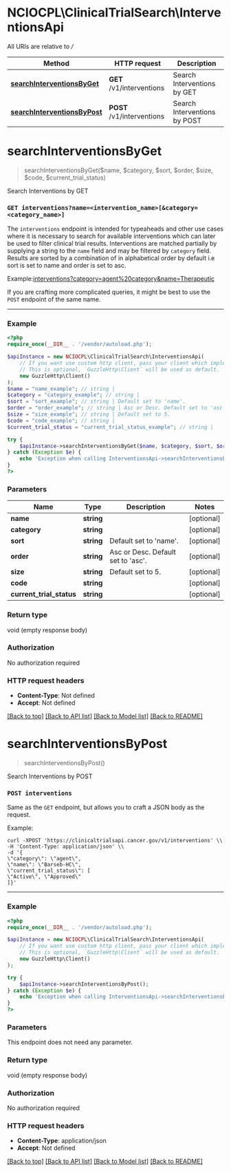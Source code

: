 # NCIOCPL\ClinicalTrialSearch\InterventionsApi

All URIs are relative to */*

Method | HTTP request | Description
------------- | ------------- | -------------
[**searchInterventionsByGet**](InterventionsApi.md#searchinterventionsbyget) | **GET** /v1/interventions | Search Interventions by GET
[**searchInterventionsByPost**](InterventionsApi.md#searchinterventionsbypost) | **POST** /v1/interventions | Search Interventions by POST

# **searchInterventionsByGet**
> searchInterventionsByGet($name, $category, $sort, $order, $size, $code, $current_trial_status)

Search Interventions by GET

<h3><code>GET interventions?name=&lt;intervention_name&gt;[&amp;category=&lt;category_name&gt;]</code></h3><p>The <code>interventions</code> endpoint is intended for typeaheads and other use cases where it is necessary to search for available interventions which can later be used to filter clinical trial results. Interventions are matched partially by supplying a string to the <code>name</code> field and may be filtered by <code>category</code> field. Results are sorted by a combination of in alphabetical order by default i.e sort is set to name and order is set to asc.</p><p>Example:<a target='_blank' href=\"/v1/interventions?category=agent%20category&name=Therapeutic\">interventions?category=agent%20category&name=Therapeutic</a></p><p>If you are crafting more complicated queries, it might be best to use the <code>POST</code> endpoint of the same name.</p><hr>

### Example
```php
<?php
require_once(__DIR__ . '/vendor/autoload.php');

$apiInstance = new NCIOCPL\ClinicalTrialSearch\InterventionsApi(
    // If you want use custom http client, pass your client which implements `GuzzleHttp\ClientInterface`.
    // This is optional, `GuzzleHttp\Client` will be used as default.
    new GuzzleHttp\Client()
);
$name = "name_example"; // string |
$category = "category_example"; // string |
$sort = "sort_example"; // string | Default set to 'name'.
$order = "order_example"; // string | Asc or Desc. Default set to 'asc'.
$size = "size_example"; // string | Default set to 5.
$code = "code_example"; // string |
$current_trial_status = "current_trial_status_example"; // string |

try {
    $apiInstance->searchInterventionsByGet($name, $category, $sort, $order, $size, $code, $current_trial_status);
} catch (Exception $e) {
    echo 'Exception when calling InterventionsApi->searchInterventionsByGet: ', $e->getMessage(), PHP_EOL;
}
?>
```

### Parameters

Name | Type | Description  | Notes
------------- | ------------- | ------------- | -------------
 **name** | **string**|  | [optional]
 **category** | **string**|  | [optional]
 **sort** | **string**| Default set to &#x27;name&#x27;. | [optional]
 **order** | **string**| Asc or Desc. Default set to &#x27;asc&#x27;. | [optional]
 **size** | **string**| Default set to 5. | [optional]
 **code** | **string**|  | [optional]
 **current_trial_status** | **string**|  | [optional]

### Return type

void (empty response body)

### Authorization

No authorization required

### HTTP request headers

 - **Content-Type**: Not defined
 - **Accept**: Not defined

[[Back to top]](#) [[Back to API list]](../../README.md#documentation-for-api-endpoints) [[Back to Model list]](../../README.md#documentation-for-models) [[Back to README]](../../README.md)

# **searchInterventionsByPost**
> searchInterventionsByPost()

Search Interventions by POST

<h3><code>POST interventions</code></h3><p>Same as the <code>GET</code> endpoint, but allows you to craft a JSON body as the request.</p><p>Example:</p><code>curl -XPOST 'https://clinicaltrialsapi.cancer.gov/v1/interventions' \\<br>-H 'Content-Type: application/json' \\<br>-d '{<br>\"category\": \"agent\",<br>\"name\": \"Barseb-HC\",<br>\"current_trial_status\": [<br>\"Active\", \"Approved\"<br>]}'</code><hr>

### Example
```php
<?php
require_once(__DIR__ . '/vendor/autoload.php');

$apiInstance = new NCIOCPL\ClinicalTrialSearch\InterventionsApi(
    // If you want use custom http client, pass your client which implements `GuzzleHttp\ClientInterface`.
    // This is optional, `GuzzleHttp\Client` will be used as default.
    new GuzzleHttp\Client()
);

try {
    $apiInstance->searchInterventionsByPost();
} catch (Exception $e) {
    echo 'Exception when calling InterventionsApi->searchInterventionsByPost: ', $e->getMessage(), PHP_EOL;
}
?>
```

### Parameters
This endpoint does not need any parameter.

### Return type

void (empty response body)

### Authorization

No authorization required

### HTTP request headers

 - **Content-Type**: application/json
 - **Accept**: Not defined

[[Back to top]](#) [[Back to API list]](../../README.md#documentation-for-api-endpoints) [[Back to Model list]](../../README.md#documentation-for-models) [[Back to README]](../../README.md)


